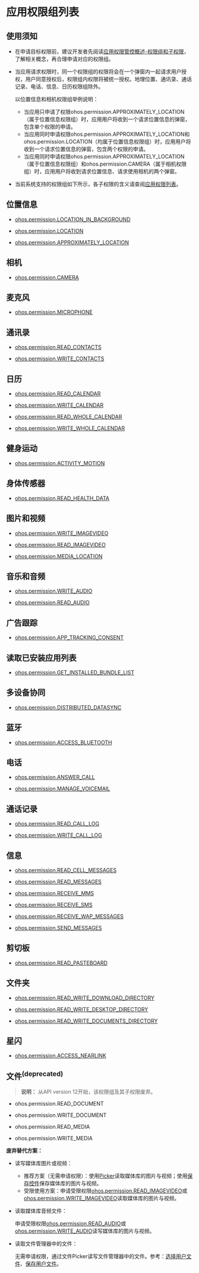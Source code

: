 # 应用权限组列表

## 使用须知

- 在申请目标权限前，建议开发者先阅读[应用权限管控概述-权限组和子权限](app-permission-mgmt-overview.md#权限组和子权限)，了解相关概念，再合理申请对应的权限组。

- 当应用请求权限时，同一个权限组的权限将会在一个弹窗内一起请求用户授权，用户同意授权后，权限组内权限将被统一授权。地理位置、通讯录、通话记录、电话、信息、日历权限组除外。
  
  以位置信息和相机权限组举例说明：

  - 当应用只申请了权限ohos.permission.APPROXIMATELY_LOCATION（属于位置信息权限组）时，应用用户将收到一个请求位置信息的弹窗，包含单个权限的申请。
  - 当应用同时申请权限ohos.permission.APPROXIMATELY_LOCATION和ohos.permission.LOCATION（均属于位置信息权限组）时，应用用户将收到一个请求位置信息的弹窗，包含两个权限的申请。
  - 当应用同时申请权限ohos.permission.APPROXIMATELY_LOCATION（属于位置信息权限组）和ohos.permission.CAMERA（属于相机权限组）时，应用用户将收到请求位置信息、请求使用相机的两个弹窗。

- 当前系统支持的权限组如下所示，各子权限的含义请查阅[应用权限列表](permissions-for-all.md)。

## 位置信息

- [ohos.permission.LOCATION_IN_BACKGROUND](permissions-for-all.md#ohospermissionlocation_in_background)

- [ohos.permission.LOCATION](permissions-for-all.md#ohospermissionlocation)

- [ohos.permission.APPROXIMATELY_LOCATION](permissions-for-all.md#ohospermissionapproximately_location)

## 相机

- [ohos.permission.CAMERA](permissions-for-all.md#ohospermissioncamera)

## 麦克风

- [ohos.permission.MICROPHONE](permissions-for-all.md#ohospermissionmicrophone)

## 通讯录

<!--RP1-->
- [ohos.permission.READ_CONTACTS](permissions-for-system-apps.md#ohospermissionread_contacts)

- [ohos.permission.WRITE_CONTACTS](permissions-for-system-apps.md#ohospermissionwrite_contacts)
<!--RP1End-->

## 日历

- [ohos.permission.READ_CALENDAR](permissions-for-all.md#ohospermissionread_calendar)

- [ohos.permission.WRITE_CALENDAR](permissions-for-all.md#ohospermissionwrite_calendar)
<!--Del-->
- [ohos.permission.READ_WHOLE_CALENDAR](permissions-for-system-apps.md#ohospermissionread_whole_calendar)

- [ohos.permission.WRITE_WHOLE_CALENDAR](permissions-for-system-apps.md#ohospermissionwrite_whole_calendar)
<!--DelEnd-->

## 健身运动

- [ohos.permission.ACTIVITY_MOTION](permissions-for-all.md#ohospermissionactivity_motion)

## 身体传感器

- [ohos.permission.READ_HEALTH_DATA](permissions-for-all.md#ohospermissionread_health_data)

## 图片和视频

<!--RP2-->
- [ohos.permission.WRITE_IMAGEVIDEO](permissions-for-system-apps.md#ohospermissionwrite_imagevideo)

- [ohos.permission.READ_IMAGEVIDEO](permissions-for-system-apps.md#ohospermissionread_imagevideo)
<!--RP2End-->
- [ohos.permission.MEDIA_LOCATION](permissions-for-all.md#ohospermissionmedia_location)

## 音乐和音频

<!--RP3-->
- [ohos.permission.WRITE_AUDIO](permissions-for-system-apps.md#ohospermissionwrite_audio)

- [ohos.permission.READ_AUDIO](permissions-for-system-apps.md#ohospermissionread_audio)
<!--RP3End-->

## 广告跟踪

- [ohos.permission.APP_TRACKING_CONSENT](permissions-for-all.md#ohospermissionapp_tracking_consent)

<!--Del-->
## 读取已安装应用列表

- [ohos.permission.GET_INSTALLED_BUNDLE_LIST](permissions-for-system-apps.md#ohospermissionget_installed_bundle_list)
<!--DelEnd-->

## 多设备协同

- [ohos.permission.DISTRIBUTED_DATASYNC](permissions-for-all.md#ohospermissiondistributed_datasync)

## 蓝牙

- [ohos.permission.ACCESS_BLUETOOTH](permissions-for-all.md#ohospermissionaccess_bluetooth)

<!--Del-->
## 电话

- [ohos.permission.ANSWER_CALL](permissions-for-system-apps.md#ohospermissionanswer_call)

- [ohos.permission.MANAGE_VOICEMAIL](permissions-for-system-apps.md#ohospermissionmanage_voicemail)

## 通话记录

- [ohos.permission.READ_CALL_LOG](permissions-for-system-apps.md#ohospermissionread_call_log)

- [ohos.permission.WRITE_CALL_LOG](permissions-for-system-apps.md#ohospermissionwrite_call_log)

## 信息

- [ohos.permission.READ_CELL_MESSAGES](permissions-for-system-apps.md#ohospermissionread_cell_messages)

- [ohos.permission.READ_MESSAGES](permissions-for-system-apps.md#ohospermissionread_messages)

- [ohos.permission.RECEIVE_MMS](permissions-for-system-apps.md#ohospermissionreceive_mms)

- [ohos.permission.RECEIVE_SMS](permissions-for-system-apps.md#ohospermissionreceive_sms)

- [ohos.permission.RECEIVE_WAP_MESSAGES](permissions-for-system-apps.md#ohospermissionreceive_wap_messages)

- [ohos.permission.SEND_MESSAGES](permissions-for-system-apps.md#ohospermissionsend_messages)
<!--DelEnd-->

## 剪切板

<!--RP4-->
- [ohos.permission.READ_PASTEBOARD](permissions-for-system-apps.md#ohospermissionread_pasteboard)
<!--RP4End-->

<!--Del-->
## 文件夹

- [ohos.permission.READ_WRITE_DOWNLOAD_DIRECTORY](permissions-for-system-apps.md#ohospermissionread_write_download_directory)

- [ohos.permission.READ_WRITE_DESKTOP_DIRECTORY](permissions-for-system-apps.md#ohospermissionread_write_desktop_directory)

- [ohos.permission.READ_WRITE_DOCUMENTS_DIRECTORY](permissions-for-system-apps.md#ohospermissionread_write_documents_directory)
<!--DelEnd-->

## 星闪

- [ohos.permission.ACCESS_NEARLINK](permissions-for-all.md#ohospermissionaccess_nearlink)

## 文件<sup>(deprecated)</sup>

> **说明：**
> 从API version 12开始，该权限组及其子权限废弃。

<!--Del-->
- ohos.permission.READ_DOCUMENT

- ohos.permission.WRITE_DOCUMENT
<!--DelEnd-->
- ohos.permission.READ_MEDIA

- ohos.permission.WRITE_MEDIA

**废弃替代方案：**

- 读写媒体库图片或视频：

  - 推荐方案（无需申请权限）：使用[Picker](../../media/medialibrary/photoAccessHelper-photoviewpicker.md)读取媒体库的图片与视频；使用[保存控件](../../media/medialibrary/photoAccessHelper-savebutton.md)保存媒体库的图片与视频。
  - 受限使用方案：申请受限权限<!--RP5-->[ohos.permission.READ_IMAGEVIDEO](permissions-for-system-apps.md#ohospermissionread_imagevideo)或[ohos.permission.WRITE_IMAGEVIDEO](permissions-for-system-apps.md#ohospermissionwrite_imagevideo)<!--RP5End-->读取媒体库的图片与视频。

- 读取媒体库音频文件：

  申请受限权限<!--RP6-->[ohos.permission.READ_AUDIO](permissions-for-system-apps.md#ohospermissionread_audio)或[ohos.permission.WRITE_AUDIO](permissions-for-system-apps.md#ohospermissionwrite_audio)<!--RP6End-->读写媒体库的图片与视频。

- 读取文件管理器中的文件：

  无需申请权限，通过文件Picker读写文件管理器中的文件。参考：[选择用户文件](../../file-management/select-user-file.md#选择文档类文件)、[保存用户文件](../../file-management/save-user-file.md#保存文档类文件)。

